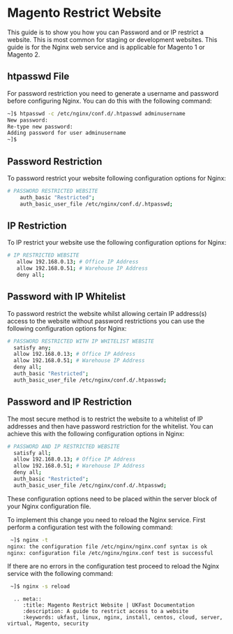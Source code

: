 # Magento Restrict Website

This guide is to show you how you can Password and or IP restrict a website. This is most common for staging or development websites. This guide is for the Nginx web service and is applicable for Magento 1 or Magento 2.

## htpasswd File ##

For password restriction you need to generate a username and password before configuring Nginx. You can do this with the following command:

```bash
~]$ htpasswd -c /etc/nginx/conf.d/.htpasswd adminusername
New password:
Re-type new password:
Adding password for user adminusername
~]$
```
## Password Restriction ##

To password restrict your website following configuration options for Nginx:

```bash
# PASSWORD RESTRICTED WEBSITE
    auth_basic "Restricted";
    auth_basic_user_file /etc/nginx/conf.d/.htpasswd;
 ```
 
 ## IP Restriction ##
 
 To IP restrict your website use the following configuration options for Nginx:
 
 ```bash
# IP RESTRICTED WEBSITE 
    allow 192.168.0.13; # Office IP Address
    allow 192.168.0.51; # Warehouse IP Address
    deny all;
 ```
 
 ## Password with IP Whitelist ##
 
To password restrict the website whilst allowing certain IP address(s) access to the website without password restrictions you can use the following configuration options for Nginx:
 
  ```bash
# PASSWORD RESTRICTED WITH IP WHITELIST WEBSITE 
    satisfy any;
    allow 192.168.0.13; # Office IP Address
    allow 192.168.0.51; # Warehouse IP Address
    deny all;
    auth_basic "Restricted";
    auth_basic_user_file /etc/nginx/conf.d/.htpasswd;
 ```
 
## Password and IP Restriction ##
 
The most secure method is to restrict the website to a whitelist of IP addresses and then have password restriction for the whitelist. You can achieve this with the following configuration options in Nginx:
 
  ```bash
# PASSWORD AND IP RESTRICTED WEBSITE
    satisfy all;
    allow 192.168.0.13; # Office IP Address
    allow 192.168.0.51; # Warehouse IP Address
    deny all;
    auth_basic "Restricted";
    auth_basic_user_file /etc/nginx/conf.d/.htpasswd;
 ```
 
These configuration options need to be placed within the server block of your Nginx configuration file.
 
To implement this change you need to reload the Nginx service. First perform a configuration test with the following command:

```bash
 ~]$ nginx -t
nginx: the configuration file /etc/nginx/nginx.conf syntax is ok
nginx: configuration file /etc/nginx/nginx.conf test is successful
```

If there are no errors in the configuration test proceed to reload the Nginx service with the following command:

```bash
 ~]$ nginx -s reload
```

```eval_rst
  .. meta::
     :title: Magento Restrict Website | UKFast Documentation
     :description: A guide to restrict access to a website
     :keywords: ukfast, linux, nginx, install, centos, cloud, server, virtual, Magento, security

